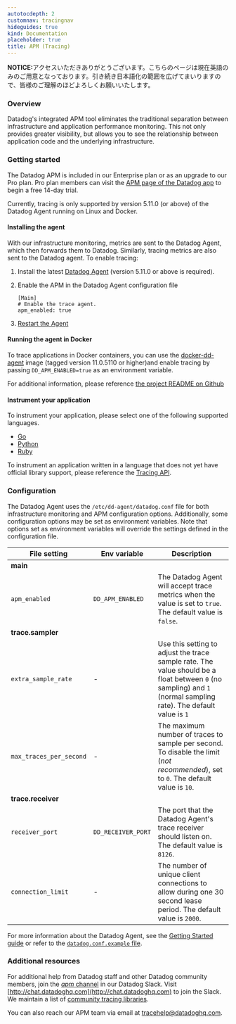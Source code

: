 ```yaml
---
autotocdepth: 2
customnav: tracingnav
hideguides: true
kind: Documentation
placeholder: true
title: APM (Tracing)
---
```


<div class='alert alert-info'><strong>NOTICE:</strong>アクセスいただきありがとうございます。こちらのページは現在英語のみのご用意となっております。引き続き日本語化の範囲を広げてまいりますので、皆様のご理解のほどよろしくお願いいたします。</div>



### Overview

Datadog's integrated APM tool eliminates the traditional separation between infrastructure and application performance monitoring. This not only provides greater visibility, but allows you to see the relationship between application code and the underlying infrastructure.

### Getting started

The Datadog APM is included in our Enterprise plan or as an upgrade to our Pro plan. Pro plan members can visit the [APM page of the Datadog app](https://app.datadoghq.com/trace/home) to begin a free 14-day trial.

Currently, tracing is only supported by version 5.11.0 (or above) of the Datadog Agent running on Linux and Docker.

#### Installing the agent

With our infrastructure monitoring, metrics are sent to the Datadog Agent, which then forwards them to Datadog. Similarly, tracing metrics are also sent to the Datadog agent. To enable tracing:

1.  Install the latest [Datadog Agent](https://app.datadoghq.com/account/settings#agent) (version 5.11.0 or above is required).
1.  Enable the APM in the Datadog Agent configuration file

    ~~~
    [Main]
    # Enable the trace agent.
    apm_enabled: true
    ~~~

1.  [Restart the Agent](/guides/basic_agent_usage/)

#### Running the agent in Docker

To trace applications in Docker containers, you can use the [docker-dd-agent](https://hub.docker.com/r/datadog/docker-dd-agent/) image (tagged version 11.0.5110 or higher)and enable tracing by passing `DD_APM_ENABLED=true` as an environment variable.

For additional information, please reference [the project README on Github](https://github.com/DataDog/docker-dd-agent/blob/master/README.md#tracing--apm)

#### Instrument your application

To instrument your application, please select one of the following supported languages.

- [Go](/tracing/go)
- [Python](/tracing/python)
- [Ruby](/tracing/ruby)

To instrument an application written in a language that does not yet have official library support, please reference the [Tracing API](/tracing/api).

### Configuration

The Datadog Agent uses the `/etc/dd-agent/datadog.conf` file for both infrastructure monitoring and APM configuration options. Additionally, some configuration options may be set as environment variables. Note that options set as environment variables will override the settings defined in the configuration file.

| File setting | Env variable | Description |
|---|---|---|
| **main** |
| `apm_enabled` | `DD_APM_ENABLED` | The Datadog Agent will accept trace metrics when the value is set to `true`. The default value is `false`. |
| **trace.sampler** |
| `extra_sample_rate` | - | Use this setting to adjust the trace sample rate. The value should be a float between `0` (no sampling) and `1` (normal sampling rate). The default value is `1` |
| `max_traces_per_second` | - | The maximum number of traces to sample per second. To disable the limit (*not recommended*), set to `0`. The default value is `10`.|
| **trace.receiver** |
| `receiver_port` | `DD_RECEIVER_PORT` | The port that the Datadog Agent's trace receiver should listen on. The default value is `8126`. |
| `connection_limit` | - | The number of unique client connections to allow during one 30 second lease period. The default value is `2000`. |


For more information about the Datadog Agent, see the [Getting Started guide](/guides/basic_agent_usage/) or refer to the [`datadog.conf.example` file](https://github.com/DataDog/dd-agent/blob/master/datadog.conf.example).

### Additional resources

For additional help from Datadog staff and other Datadog community members, join the [*apm* channel](https://datadoghq.slack.com/messages/apm) in our Datadog Slack. Visit [http://chat.datadoghq.com](http://chat.datadoghq.com) to join the Slack. We maintain a list of [community tracing libraries](http://docs.datadoghq.com/libraries/#community-tracing-apm-libraries).

You can also reach our APM team via email at [tracehelp@datadoghq.com](mailto:tracehelp@datadoghq.com).
